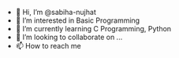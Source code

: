 - 👋 Hi, I’m @sabiha-nujhat
- 👀 I’m interested in Basic Programming  
- 🌱 I’m currently learning C Programming, Python
- 💞️ I’m looking to collaborate on ...
- 📫 How to reach me 

<!---
sabiha-nujhat/sabiha-nujhat is a ✨ special ✨ repository because its `README.md` (this file) appears on your GitHub profile.
You can click the Preview link to take a look at your changes.
--->
